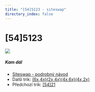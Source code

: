 ```yaml
---
title: "[54]5123 - siteswap"
directory_index: false
---
```


# \[54\]5123

![](/animace/siteswap/54_5123.gif)

##### Kam dál

- [Siteswap - podrobný návod](/siteswap.html "Podrobné vysvětlení siteswapů..")
- Další trik: [(6x,4x)(2x,4x)(4x,6x)(4x,2x)](6x,4x_2x,4x_4x,6x_4x,2x_.html "Siteswap (6x,4x)(2x,4x)(4x,6x)(4x,2x)")
- Předchozí trik: [\[54\]21](54_21.html "Siteswap [54]21")
